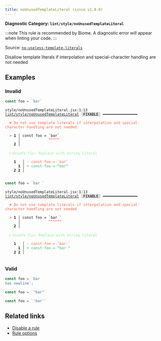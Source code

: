 ```yaml
---
title: noUnusedTemplateLiteral (since v1.0.0)
---
```


**Diagnostic Category: `lint/style/noUnusedTemplateLiteral`**

:::note
This rule is recommended by Biome. A diagnostic error will appear when linting your code.
:::

Source: <a href="https://typescript-eslint.io/rules/no-useless-template-literals" target="_blank"><code>no-useless-template-literals</code></a>

Disallow template literals if interpolation and special-character handling are not needed

## Examples

### Invalid

```jsx
const foo = `bar`
```

<pre class="language-text"><code class="language-text">style/noUnusedTemplateLiteral.jsx:1:13 <a href="https://biomejs.dev/linter/rules/no-unused-template-literal">lint/style/noUnusedTemplateLiteral</a> <span style="color: #000; background-color: #ddd;"> FIXABLE </span> ━━━━━━━━━━━━━━━━

<strong><span style="color: Tomato;">  </span></strong><strong><span style="color: Tomato;">✖</span></strong> <span style="color: Tomato;">Do not use template literals if interpolation and special-character handling are not needed.</span>
  
<strong><span style="color: Tomato;">  </span></strong><strong><span style="color: Tomato;">&gt;</span></strong> <strong>1 │ </strong>const foo = `bar`
   <strong>   │ </strong>            <strong><span style="color: Tomato;">^</span></strong><strong><span style="color: Tomato;">^</span></strong><strong><span style="color: Tomato;">^</span></strong><strong><span style="color: Tomato;">^</span></strong><strong><span style="color: Tomato;">^</span></strong>
    <strong>2 │ </strong>
  
<strong><span style="color: lightgreen;">  </span></strong><strong><span style="color: lightgreen;">ℹ</span></strong> <span style="color: lightgreen;">Unsafe fix</span><span style="color: lightgreen;">: </span><span style="color: lightgreen;">Replace with string literal</span>
  
    <strong>1</strong>  <strong> │ </strong><span style="color: Tomato;">-</span> <span style="color: Tomato;">c</span><span style="color: Tomato;">o</span><span style="color: Tomato;">n</span><span style="color: Tomato;">s</span><span style="color: Tomato;">t</span><span style="color: Tomato;"><span style="opacity: 0.8;">·</span></span><span style="color: Tomato;">f</span><span style="color: Tomato;">o</span><span style="color: Tomato;">o</span><span style="color: Tomato;"><span style="opacity: 0.8;">·</span></span><span style="color: Tomato;">=</span><span style="color: Tomato;"><span style="opacity: 0.8;">·</span></span><span style="color: Tomato;"><strong>`</strong></span><span style="color: Tomato;">b</span><span style="color: Tomato;">a</span><span style="color: Tomato;">r</span><span style="color: Tomato;"><strong>`</strong></span>
      <strong>1</strong><strong> │ </strong><span style="color: MediumSeaGreen;">+</span> <span style="color: MediumSeaGreen;">c</span><span style="color: MediumSeaGreen;">o</span><span style="color: MediumSeaGreen;">n</span><span style="color: MediumSeaGreen;">s</span><span style="color: MediumSeaGreen;">t</span><span style="color: MediumSeaGreen;"><span style="opacity: 0.8;">·</span></span><span style="color: MediumSeaGreen;">f</span><span style="color: MediumSeaGreen;">o</span><span style="color: MediumSeaGreen;">o</span><span style="color: MediumSeaGreen;"><span style="opacity: 0.8;">·</span></span><span style="color: MediumSeaGreen;">=</span><span style="color: MediumSeaGreen;"><span style="opacity: 0.8;">·</span></span><span style="color: MediumSeaGreen;"><strong>&quot;</strong></span><span style="color: MediumSeaGreen;">b</span><span style="color: MediumSeaGreen;">a</span><span style="color: MediumSeaGreen;">r</span><span style="color: MediumSeaGreen;"><strong>&quot;</strong></span>
    <strong>2</strong> <strong>2</strong><strong> │ </strong>  
  
</code></pre>

```jsx
const foo = `bar `
```

<pre class="language-text"><code class="language-text">style/noUnusedTemplateLiteral.jsx:1:13 <a href="https://biomejs.dev/linter/rules/no-unused-template-literal">lint/style/noUnusedTemplateLiteral</a> <span style="color: #000; background-color: #ddd;"> FIXABLE </span> ━━━━━━━━━━━━━━━━

<strong><span style="color: Tomato;">  </span></strong><strong><span style="color: Tomato;">✖</span></strong> <span style="color: Tomato;">Do not use template literals if interpolation and special-character handling are not needed.</span>
  
<strong><span style="color: Tomato;">  </span></strong><strong><span style="color: Tomato;">&gt;</span></strong> <strong>1 │ </strong>const foo = `bar `
   <strong>   │ </strong>            <strong><span style="color: Tomato;">^</span></strong><strong><span style="color: Tomato;">^</span></strong><strong><span style="color: Tomato;">^</span></strong><strong><span style="color: Tomato;">^</span></strong><strong><span style="color: Tomato;">^</span></strong><strong><span style="color: Tomato;">^</span></strong>
    <strong>2 │ </strong>
  
<strong><span style="color: lightgreen;">  </span></strong><strong><span style="color: lightgreen;">ℹ</span></strong> <span style="color: lightgreen;">Unsafe fix</span><span style="color: lightgreen;">: </span><span style="color: lightgreen;">Replace with string literal</span>
  
    <strong>1</strong>  <strong> │ </strong><span style="color: Tomato;">-</span> <span style="color: Tomato;">c</span><span style="color: Tomato;">o</span><span style="color: Tomato;">n</span><span style="color: Tomato;">s</span><span style="color: Tomato;">t</span><span style="color: Tomato;"><span style="opacity: 0.8;">·</span></span><span style="color: Tomato;">f</span><span style="color: Tomato;">o</span><span style="color: Tomato;">o</span><span style="color: Tomato;"><span style="opacity: 0.8;">·</span></span><span style="color: Tomato;">=</span><span style="color: Tomato;"><span style="opacity: 0.8;">·</span></span><span style="color: Tomato;"><strong>`</strong></span><span style="color: Tomato;">b</span><span style="color: Tomato;">a</span><span style="color: Tomato;">r</span><span style="color: Tomato;"><span style="opacity: 0.8;">·</span></span><span style="color: Tomato;"><strong>`</strong></span>
      <strong>1</strong><strong> │ </strong><span style="color: MediumSeaGreen;">+</span> <span style="color: MediumSeaGreen;">c</span><span style="color: MediumSeaGreen;">o</span><span style="color: MediumSeaGreen;">n</span><span style="color: MediumSeaGreen;">s</span><span style="color: MediumSeaGreen;">t</span><span style="color: MediumSeaGreen;"><span style="opacity: 0.8;">·</span></span><span style="color: MediumSeaGreen;">f</span><span style="color: MediumSeaGreen;">o</span><span style="color: MediumSeaGreen;">o</span><span style="color: MediumSeaGreen;"><span style="opacity: 0.8;">·</span></span><span style="color: MediumSeaGreen;">=</span><span style="color: MediumSeaGreen;"><span style="opacity: 0.8;">·</span></span><span style="color: MediumSeaGreen;"><strong>&quot;</strong></span><span style="color: MediumSeaGreen;">b</span><span style="color: MediumSeaGreen;">a</span><span style="color: MediumSeaGreen;">r</span><span style="color: MediumSeaGreen;"><span style="opacity: 0.8;">·</span></span><span style="color: MediumSeaGreen;"><strong>&quot;</strong></span>
    <strong>2</strong> <strong>2</strong><strong> │ </strong>  
  
</code></pre>

### Valid

```jsx
const foo = `bar
has newline`;
```

```jsx
const foo = `"bar"`
```

```jsx
const foo = `'bar'`
```

## Related links

- [Disable a rule](/linter/#disable-a-lint-rule)
- [Rule options](/linter/#rule-options)
